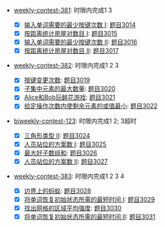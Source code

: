 - [weekly-contest-381](https://leetcode.cn/contest/weekly-contest-381/): 时限内完成1 3

    - [x] [输入单词需要的最少按键次数 I](https://leetcode.cn/contest/weekly-contest-381/problems/minimum-number-of-pushes-to-type-word-i/): [题目3014](../problem/Easy.md/)
    - [x] [按距离统计房屋对数目 I](https://leetcode.cn/contest/weekly-contest-381/problems/count-the-number-of-houses-at-a-certain-distance-i/): [题目3015](../problem/Medium.md)
    - [x] [输入单词需要的最少按键次数 II](https://leetcode.cn/contest/weekly-contest-381/problems/minimum-number-of-pushes-to-type-word-ii/): [题目3016](../problem/Medium.md)
    - [x] [按距离统计房屋对数目 II](https://leetcode.cn/contest/weekly-contest-381/problems/count-the-number-of-houses-at-a-certain-distance-ii/): [题目3017](../problem/Hard.md)

- [weekly-contest-382](https://leetcode.cn/contest/weekly-contest-382/): 时限内完成1 2 3

    - [x] [按键变更次数](https://leetcode.cn/problems/number-of-changing-keys/): [题目3019](../problem/Easy.md)
    - [x] [子集中元素的最大数量](https://leetcode.cn/problems/find-the-maximum-number-of-elements-in-subset/): [题目3020](../problem/Medium.md)
    - [x] [Alice和Bob玩鲜花游戏](https://leetcode.cn/problems/alice-and-bob-playing-flower-game/): [题目3021](../problem/Medium.md)
    - [x] [给定操作次数内使剩余元素的或值最小](https://leetcode.cn/problems/minimize-or-of-remaining-elements-using-operations/): [题目3022](../problem/Hard.md)

- [biweekly-contest-123](https://leetcode.cn/contest/biweekly-contest-123/): 时限内完成1 2; 3超时

    - [x] [三角形类型 II](https://leetcode.cn/problems/type-of-triangle-ii/): [题目3024](../problem/Easy.md)
    - [x] [人员站位的方案数 I](https://leetcode.cn/problems/find-the-number-of-ways-to-place-people-i/): [题目3025](../problem/Medium.md)
    - [x] [最大好子数组和](https://leetcode.cn/problems/maximum-good-subarray-sum/): [题目3026](../problem/Medium.md)
    - [x] [人员站位的方案数 II](https://leetcode.cn/problems/find-the-number-of-ways-to-place-people-ii/): [题目3027](../problem/Hard.md)

- [weekly-contest-383](https://leetcode.cn/contest/weekly-contest-383/): 时限内完成1 2 3 4

    - [x] [边界上的蚂蚁](https://leetcode.cn/problems/ant-on-the-boundary/): [题目3028](../problem/Easy.md)
    - [x] [将单词恢复初始状态所需的最短时间 I](https://leetcode.cn/problems/minimum-time-to-revert-word-to-initial-state-i/): [题目3029](../problem/Medium.md)
    - [x] [找出网格的区域平均强度](https://leetcode.cn/problems/find-the-grid-of-region-average/): [题目3030](../problem/Medium.md)
    - [x] [将单词恢复初始状态所需的最短时间 II](https://leetcode.cn/problems/minimum-time-to-revert-word-to-initial-state-ii/): [题目3031](../problem/Hard.md)

